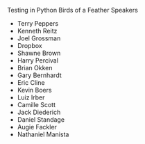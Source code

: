 
Testing in Python Birds of a Feather Speakers

- Terry Peppers
- Kenneth Reitz
- Joel Grossman
- Dropbox
- Shawne Brown
- Harry Percival
- Brian Okken
- Gary Bernhardt
- Eric Cline
- Kevin Boers
- Luiz Irber
- Camille Scott
- Jack Diederich
- Daniel Standage
- Augie Fackler
- Nathaniel Manista
